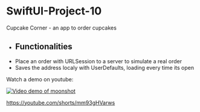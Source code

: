 # SwiftUI-Project-10
Cupcake Corner - an app to order cupcakes

- Functionalities
  - 
- Place an order with URLSession to a server to simulate a real order
- Saves the address localy with UserDefaults, loading every time its open

Watch a demo on youtube: 

[![Video demo of moonshot](https://img.youtube.com/vi/mm93gHVarws/0.jpg)](https://www.youtube.com/watch?v=mm93gHVarws)


https://youtube.com/shorts/mm93gHVarws
